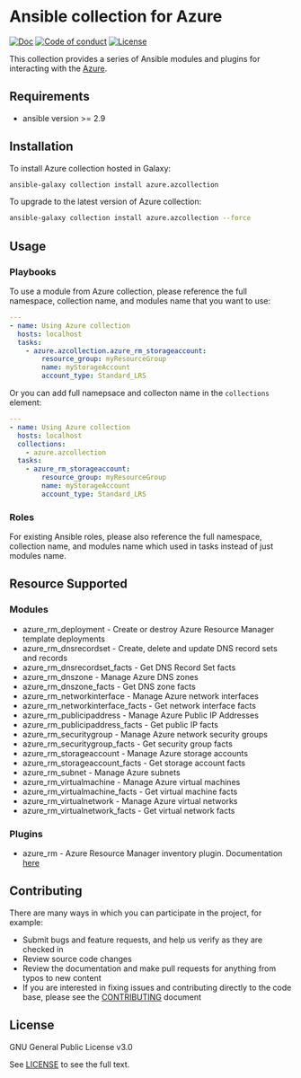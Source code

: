 # Ansible collection for Azure

[![Doc](https://img.shields.io/badge/docs-latest-brightgreen.svg)](https://docs.ansible.com/ansible/latest/modules/list_of_cloud_modules.html#azure)
[![Code of conduct](https://img.shields.io/badge/code%20of%20conduct-Ansible-silver.svg)](https://docs.ansible.com/ansible/latest/community/code_of_conduct.html)
[![License](https://img.shields.io/badge/license-GPL%20v3.0-brightgreen.svg)](LICENSE)

This collection provides a series of Ansible modules and plugins for interacting with the [Azure](https://azure.microsoft.com).

## Requirements

- ansible version >= 2.9

## Installation

To install Azure collection hosted in Galaxy:

```bash
ansible-galaxy collection install azure.azcollection
```

To upgrade to the latest version of Azure collection:

```bash
ansible-galaxy collection install azure.azcollection --force
```

## Usage

### Playbooks

To use a module from Azure collection, please reference the full namespace, collection name, and modules name that you want to use:

```yaml
---
- name: Using Azure collection
  hosts: localhost
  tasks:
    - azure.azcollection.azure_rm_storageaccount:
        resource_group: myResourceGroup
        name: myStorageAccount
        account_type: Standard_LRS
```

Or you can add full namepsace and collecton name in the `collections` element:

```yaml
---
- name: Using Azure collection
  hosts: localhost
  collections:
    - azure.azcollection
  tasks:
    - azure_rm_storageaccount:
        resource_group: myResourceGroup
        name: myStorageAccount
        account_type: Standard_LRS
```

### Roles

For existing Ansible roles, please also reference the full namespace, collection name, and modules name which used in tasks instead of just modules name.

## Resource Supported

### Modules

- azure_rm_deployment - Create or destroy Azure Resource Manager template deployments
- azure_rm_dnsrecordset - Create, delete and update DNS record sets and records
- azure_rm_dnsrecordset_facts - Get DNS Record Set facts
- azure_rm_dnszone - Manage Azure DNS zones
- azure_rm_dnszone_facts - Get DNS zone facts
- azure_rm_networkinterface - Manage Azure network interfaces
- azure_rm_networkinterface_facts - Get network interface facts
- azure_rm_publicipaddress - Manage Azure Public IP Addresses
- azure_rm_publicipaddress_facts - Get public IP facts
- azure_rm_securitygroup - Manage Azure network security groups
- azure_rm_securitygroup_facts - Get security group facts
- azure_rm_storageaccount - Manage Azure storage accounts
- azure_rm_storageaccount_facts - Get storage account facts
- azure_rm_subnet - Manage Azure subnets
- azure_rm_virtualmachine - Manage Azure virtual machines
- azure_rm_virtualmachine_facts - Get virtual machine facts
- azure_rm_virtualnetwork - Manage Azure virtual networks
- azure_rm_virtualnetwork_facts - Get virtual network facts

### Plugins

- azure_rm - Azure Resource Manager inventory plugin. Documentation [here](https://docs.ansible.com/ansible/latest/plugins/inventory/azure_rm.html) 

## Contributing

There are many ways in which you can participate in the project, for example:

- Submit bugs and feature requests, and help us verify as they are checked in
- Review source code changes
- Review the documentation and make pull requests for anything from typos to new content
- If you are interested in fixing issues and contributing directly to the code base, please see the [CONTRIBUTING](CONTRIBUTING.md) document

## License

GNU General Public License v3.0

See [LICENSE](LICENSE) to see the full text.
